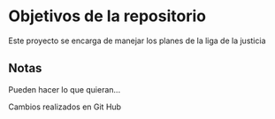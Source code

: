 # Objetivos de la repositorio

Este proyecto se encarga de manejar los planes de la liga de la justicia


## Notas
Pueden hacer lo que quieran...


Cambios realizados en Git Hub
